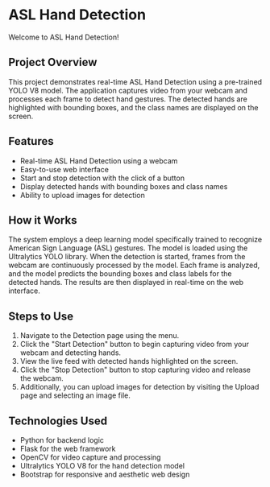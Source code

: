 # ASL Hand Detection

Welcome to ASL Hand Detection!

## Project Overview

This project demonstrates real-time ASL Hand Detection using a pre-trained YOLO V8 model. The application captures video from your webcam and processes each frame to detect hand gestures. The detected hands are highlighted with bounding boxes, and the class names are displayed on the screen.

## Features

- Real-time ASL Hand Detection using a webcam
- Easy-to-use web interface
- Start and stop detection with the click of a button
- Display detected hands with bounding boxes and class names
- Ability to upload images for detection

## How it Works

The system employs a deep learning model specifically trained to recognize American Sign Language (ASL) gestures. The model is loaded using the Ultralytics YOLO library. When the detection is started, frames from the webcam are continuously processed by the model. Each frame is analyzed, and the model predicts the bounding boxes and class labels for the detected hands. The results are then displayed in real-time on the web interface.

## Steps to Use

1. Navigate to the Detection page using the menu.
2. Click the "Start Detection" button to begin capturing video from your webcam and detecting hands.
3. View the live feed with detected hands highlighted on the screen.
4. Click the "Stop Detection" button to stop capturing video and release the webcam.
5. Additionally, you can upload images for detection by visiting the Upload page and selecting an image file.

## Technologies Used

- Python for backend logic
- Flask for the web framework
- OpenCV for video capture and processing
- Ultralytics YOLO V8 for the hand detection model
- Bootstrap for responsive and aesthetic web design

